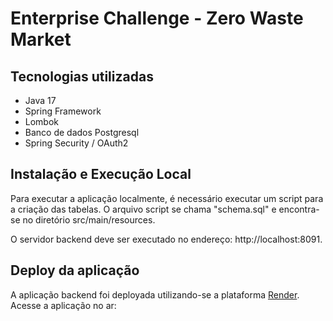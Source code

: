 # Enterprise Challenge - Zero Waste Market

## Tecnologias utilizadas

- Java 17
- Spring Framework
- Lombok
- Banco de dados Postgresql
- Spring Security / OAuth2


## Instalação e Execução Local

Para executar a aplicação localmente, é necessário executar um script para a criação das tabelas.
O arquivo script se chama "schema.sql" e encontra-se no diretório src/main/resources.

O servidor backend deve ser executado no endereço: http://localhost:8091.


## Deploy da aplicação

A aplicação backend foi deployada utilizando-se a plataforma [Render](https://render.com).
Acesse a aplicação no ar: 




